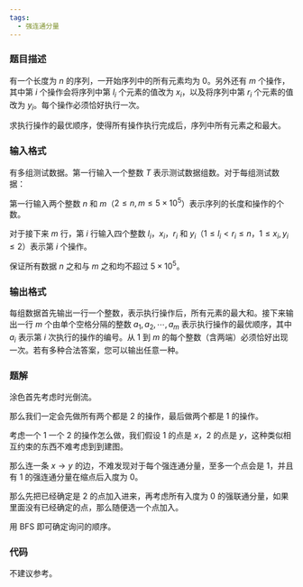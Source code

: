 ```yaml
---
tags:
  - 强连通分量
---
```


### 题目描述

有一个长度为 $n$ 的序列，一开始序列中的所有元素均为 $0$。另外还有 $m$ 个操作，其中第 $i$ 个操作会将序列中第 $l_i$ 个元素的值改为 $x_i$，以及将序列中第 $r_i$ 个元素的值改为 $y_i$。每个操作必须恰好执行一次。

求执行操作的最优顺序，使得所有操作执行完成后，序列中所有元素之和最大。

### 输入格式

有多组测试数据。第一行输入一个整数 $T$ 表示测试数据组数。对于每组测试数据：

第一行输入两个整数 $n$ 和 $m$（$2 \leq n, m \leq 5 \times 10^5$）表示序列的长度和操作的个数。

对于接下来 $m$ 行，第 $i$ 行输入四个整数 $l_i$，$x_i$，$r_i$ 和 $y_i$（$1 \leq l_i<r_i \leq n$，$1 \leq x_i,y_i \leq 2$）表示第 $i$ 个操作。

保证所有数据 $n$ 之和与 $m$ 之和均不超过 $5 \times 10^5$。

### 输出格式

每组数据首先输出一行一个整数，表示执行操作后，所有元素的最大和。接下来输出一行 $m$ 个由单个空格分隔的整数 $a_1, a_2, \cdots, a_m$ 表示执行操作的最优顺序，其中 $a_i$ 表示第 $i$ 次执行的操作的编号。从 $1$ 到 $m$ 的每个整数（含两端）必须恰好出现一次。若有多种合法答案，您可以输出任意一种。

### 题解

涂色首先考虑时光倒流。

那么我们一定会先做所有两个都是 $2$ 的操作，最后做两个都是 $1$ 的操作。

考虑一个 $1$ 一个 $2$ 的操作怎么做，我们假设 $1$ 的点是 $x$，$2$ 的点是 $y$，这种类似相互约束的东西不难考虑到到建图。

那么连一条 $x\rightarrow y$ 的边，不难发现对于每个强连通分量，至多一个点会是 $1$，并且有 $1$ 的强连通分量在缩点后入度为 $0$。

那么先把已经确定是 $2$ 的点加入进来，再考虑所有入度为 $0$ 的强联通分量，如果里面没有已经确定的点，那么随便选一个点加入。

用 BFS 即可确定询问的顺序。

### 代码

不建议参考。

